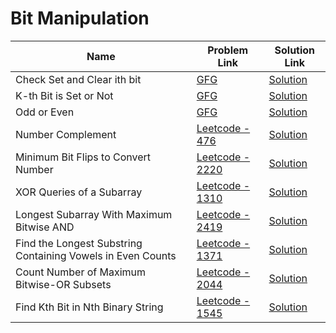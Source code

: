 # Bit Manipulation


| Name       | Problem Link                       | Solution Link                      |
|--------------------|------------------------------------|-----------------------------------|
| Check Set and Clear ith bit          | [GFG](https://www.geeksforgeeks.org/problems/bit-manipulation-1666686020/1)                | [Solution](https://github.com/moinhameed27/Ultimate-DSA/blob/main/Bit%20Manipulation/Check%20Set%20and%20Clear%20ith%20bit.cpp)              |
| K-th Bit is Set or Not          | [GFG](https://www.geeksforgeeks.org/problems/check-whether-k-th-bit-is-set-or-not-1587115620/1)                | [Solution](https://github.com/moinhameed27/Ultimate-DSA/blob/main/Bit%20Manipulation/K-th%20Bit%20is%20Set%20or%20Not.cpp)              |
| Odd or Even          | [GFG](https://www.geeksforgeeks.org/problems/odd-or-even3618/1)                | [Solution](https://github.com/moinhameed27/Ultimate-DSA/blob/main/Bit%20Manipulation/Odd%20or%20Even.cpp)              |
| Number Complement          | [Leetcode - 476](https://leetcode.com/problems/number-complement/description/)                | [Solution](https://github.com/moinhameed27/Ultimate-DSA/blob/main/Bit%20Manipulation/Number%20Compliment.cpp)              |
| Minimum Bit Flips to Convert Number          | [Leetcode - 2220](https://leetcode.com/problems/minimum-bit-flips-to-convert-number/description/)                | [Solution](https://github.com/moinhameed27/Ultimate-DSA/blob/main/Bit%20Manipulation/Minimum%20Bit%20Flips%20to%20Convert%20Number.cpp)              |
| XOR Queries of a Subarray          | [Leetcode - 1310](https://leetcode.com/problems/xor-queries-of-a-subarray/description/)                | [Solution](https://github.com/moinhameed27/Ultimate-DSA/blob/main/Bit%20Manipulation/XOR%20Queries%20of%20a%20Subarray.cpp)              |
| Longest Subarray With Maximum Bitwise AND          | [Leetcode - 2419](https://leetcode.com/problems/longest-subarray-with-maximum-bitwise-and/description/)                | [Solution](https://github.com/moinhameed27/Ultimate-DSA/blob/main/Bit%20Manipulation/Longest%20Subarray%20With%20Maximum%20Bitwise%20AND.cpp)              |
| Find the Longest Substring Containing Vowels in Even Counts          | [Leetcode - 1371](https://leetcode.com/problems/find-the-longest-substring-containing-vowels-in-even-counts/description/)                | [Solution](https://github.com/moinhameed27/Ultimate-DSA/blob/main/Bit%20Manipulation/Find%20the%20Longest%20Substring%20Containing%20Vowels%20in%20Even%20Counts.cpp)              |
| Count Number of Maximum Bitwise-OR Subsets          | [Leetcode - 2044](https://leetcode.com/problems/count-number-of-maximum-bitwise-or-subsets/description/)                | [Solution](https://github.com/moinhameed27/Ultimate-DSA/blob/main/Bit%20Manipulation/Count%20Number%20of%20Maximum%20Bitwise-OR%20Subsets.cpp)              |
| Find Kth Bit in Nth Binary String          | [Leetcode - 1545](https://leetcode.com/problems/find-kth-bit-in-nth-binary-string/description/)                | [Solution](https://github.com/moinhameed27/Ultimate-DSA/blob/main/Bit%20Manipulation/Find%20Kth%20Bit%20in%20Nth%20Binary%20String.cpp)              |
